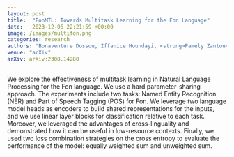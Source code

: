 ```yaml
---
layout: post
title:  "FonMTL: Towards Multitask Learning for the Fon Language"
date:   2023-12-06 22:21:59 +00:00
image: /images/multifon.png
categories: research
authors: "Bonaventure Dossou, Iffanice Houndayi, <strong>Pamely Zantou</strong>, Gilles Hacheme"
venue: "arXiv"
arXiv: arXiv:2308.14280
---
```

We explore the effectiveness of multitask learning in Natural Language Processing for the Fon language. We use a hard parameter-sharing approach. The experiments include two tasks: Named Entity Recognition (NER) and Part of Speech Tagging (POS) for Fon. We leverage two language model heads as encoders to build shared representations for the inputs, and we use linear layer blocks for classification relative to each task. Moreover, we leveraged the advantages of cross-linguality and demonstrated how it can be useful in low-resource contexts. Finally, we used two loss combination strategies on the cross entropy to evaluate the performance of the model: equally weighted sum and unweighted sum. 

